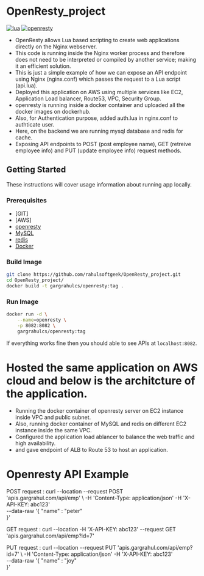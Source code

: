 # OpenResty_project

[![lua](https://img.shields.io/badge/lua-5.1-brightgreen)](http://www.lua.org/start.html#installing)
[![openresty](https://img.shields.io/badge//openresty-1.19.3.1-red)](https://openresty.org/en/download.html)


- OpenResty allows Lua based scripting to create web applications directly on the Nginx webserver.
- This code is running inside the Nginx worker process and therefore does not need to be interpreted or compiled by another service; making it an efficient solution.
- This is just a simple example of how we can expose an API endpoint using Nginx (nginx.conf) which passes the request to a Lua script (api.lua). 
- Deployed this application on AWS using multiple services like EC2, Application Load balancer, Route53, VPC, Security Group.
- openresty is running inside a docker container and uploaded all the docker images on dockerhub.
- Also, for Authentication purpose, added auth.lua in nginx.conf to authticate user.
- Here, on the backend we are running mysql database and redis for cache.
- Exposing API endpoints to POST (post employee name), GET (retreive employee info) and PUT (update employee info) request methods.

## Getting Started

These instructions will cover usage information about running app locally. 

### Prerequisites

* [GIT] 
* [AWS]
* [openresty](https://openresty.org/en/download.html)
* [MySQL](https://hub.docker.com/_/mysql)
* [redis](https://hub.docker.com/_/redis)
* [Docker](https://www.docker.com/products/docker-desktop)

### Build Image
```bash
git clone https://github.com/rahulsoftgeek/OpenResty_project.git
cd OpenResty_project/
docker build -t gargrahulcs/openresty:tag .
```
### Run Image

```bash
docker run -d \
    --name=openresty \
    -p 8082:8082 \
    gargrahulcs/openresty:tag
```
If everything works fine then you should able to see APIs at `localhost:8082`.

# Hosted the same application on AWS cloud and below is the architcture of the application.
- Running the docker container of openresty server on EC2 instance inside VPC and public subnet.
- Also, running docker container of MySQL and redis on different EC2 instance inside the same VPC.
- Configured the application load ablancer to balance the web traffic and high availability.
- and gave endpoint of ALB to Route 53 to host an application.

# Openresty API Example

POST request : curl --location --request POST 'apis.gargrahul.com/api/emp' \ 
-H 'Content-Type: application/json' -H 'X-API-KEY: abc123' \
--data-raw '{
        "name" : "peter"    
}'

GET request : curl --location -H 'X-API-KEY: abc123' --request GET 'apis.gargrahul.com/api/emp?id=7'

PUT request : curl --location --request PUT 'apis.gargrahul.com/api/emp?id=7' \ 
-H 'Content-Type: application/json' -H 'X-API-KEY: abc123' \
--data-raw '{
        "name" : "joy"    
}'

